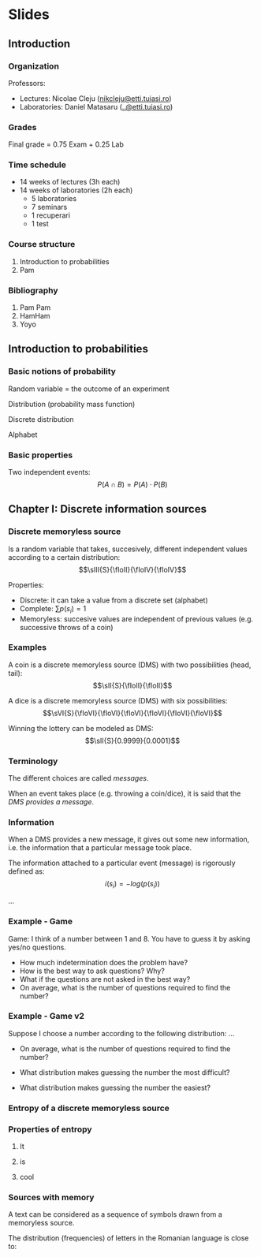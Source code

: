 
Slides
======

Introduction
------

### Organization
Professors:

* Lectures: Nicolae Cleju (nikcleju@etti.tuiasi.ro)
* Laboratories: Daniel Matasaru (..@etti.tuiasi.ro)

### Grades
Final grade = 0.75 Exam + 0.25 Lab

### Time schedule
* 14 weeks of lectures (3h each)
* 14 weeks of laboratories (2h each)
    * 5 laboratories
    * 7 seminars
    * 1 recuperari
    * 1 test 


### Course structure
1. Introduction to probabilities
2. Pam


### Bibliography

1. Pam Pam
1. HamHam
1. Yoyo



Introduction to probabilities
-----

### Basic notions of probability
Random variable = the outcome of an experiment 

Distribution (probability mass function)

Discrete distribution

Alphabet

### Basic properties
Two independent events: $$P(A \cap B) = P(A) \cdot P(B)$$


Chapter I: Discrete information sources
-----



### Discrete memoryless source

Is a random variable that takes, succesively, different independent values according to a certain distribution:
$$\sIII{S}{\fIoII}{\fIoIV}{\fIoIV}$$

Properties:

* Discrete: it can take a value from a discrete set (alphabet)
* Complete: $\sum p(s_i) = 1$
* Memoryless: succesive values are independent of previous values (e.g. successive throws of a coin)

### Examples

A coin is a discrete memoryless source (DMS) with two possibilities (head, tail):
$$\sII{S}{\fIoII}{\fIoII}$$

A dice is a discrete memoryless source (DMS) with six possibilities:
$$\sVI{S}{\fIoVI}{\fIoVI}{\fIoVI}{\fIoVI}{\fIoVI}{\fIoVI}$$

Winning the lottery can be modeled as DMS:
$$\sII{S}{0.9999}{0.0001}$$

### Terminology
The different choices are called *messages*.

When an event takes place (e.g. throwing a coin/dice), it is said that
the *DMS provides a message*.

### Information 
When a DMS provides a new message, it gives out some new information, i.e. the
information that a particular message took place.

The information attached to a particular event (message) is rigorously defined as:
$$i(s_i) = -log(p(s_i))$$


... 

### Example - Game
Game: I think of a number between 1 and 8. You have to guess it by asking
yes/no questions.

* How much indetermination does the problem have?
* How is the best way to ask questions? Why?
* What if the questions are not asked in the best way?
* On average, what is the number of questions required to find the number?

### Example - Game v2
Suppose I choose a number according to the following distribution: ...

* On average, what is the number of questions required to find the number?

* What distribution makes guessing the number the most difficult?
* What distribution makes guessing the number the easiest?

### Entropy of a discrete memoryless source

### Properties of entropy

1. It 

2. is 

3. cool


### Sources with memory

A text can be considered as a sequence of symbols drawn from a memoryless source.

The distribution (frequencies) of letters in the Romanian language is close to:


